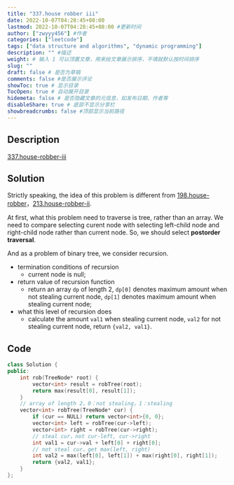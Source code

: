 ```yaml
---
title: "337.house robber iii"
date: 2022-10-07T04:28:45+08:00
lastmod: 2022-10-07T04:28:45+08:00 #更新时间
author: ["zwyyy456"] #作者
categories: ["leetcode"]
tags: ["data structure and algorithms", "dynamic programming"]
description: "" #描述
weight: # 输入 1 可以顶置文章，用来给文章展示排序，不填就默认按时间排序
slug: ""
draft: false # 是否为草稿
comments: false #是否展示评论
showToc: true # 显示目录
TocOpen: true # 自动展开目录
hidemeta: false # 是否隐藏文章的元信息，如发布日期、作者等
disableShare: true # 底部不显示分享栏
showbreadcrumbs: false #顶部显示当前路径
---
```

## Description
[337.house-robber-iii](https://leetcode.com/problems/house-robber-iii/)

## Solution
Strictly speaking, the idea of this problem is different from [198.house-robber](https://leetcode.com/problems/house-robber/)，[213.house-robber-ii](https://leetcode.com/problems/house-robber-ii/).

At first, what this problem need to traverse is tree, rather than an array. We need to compare selecting curent node with selecting left-child node and right-child node rather than current node. So, we should select **postorder traversal**.

And as a problem of binary tree, we consider recursion.
- termination conditions of recursion
    - current node is null;
- return value of recursion function
    - return an array `dp` of length 2, `dp[0]` denotes maximum amount when not stealing current node, `dp[1]` denotes maximum amount when stealing current node;
- what this level of recursion does
    - calculate the amount `val1` when stealing current node, `val2` for not stealing current node, return `{val2, val1}`.

## Code
```cpp
class Solution {
public:
    int rob(TreeNode* root) {
        vector<int> result = robTree(root);
        return max(result[0], result[1]);
    }
    // array of length 2，0：not stealing，1：stealing
    vector<int> robTree(TreeNode* cur) {
        if (cur == NULL) return vector<int>{0, 0};
        vector<int> left = robTree(cur->left);
        vector<int> right = robTree(cur->right);
        // steal cur，not cur-left, cur->right
        int val1 = cur->val + left[0] + right[0];
        // not steal cur，get max(left, right)
        int val2 = max(left[0], left[1]) + max(right[0], right[1]);
        return {val2, val1};
    }
};
```


